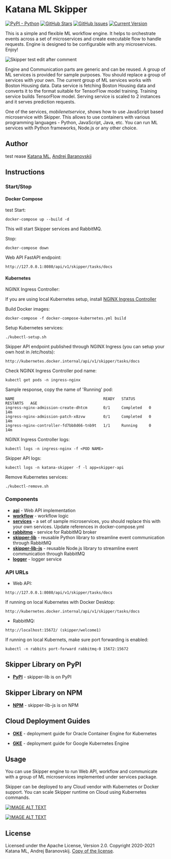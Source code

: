 # Katana ML Skipper
[![PyPI - Python](https://img.shields.io/badge/python-v3.7+-blue.svg)](https://github.com/katanaml/katana-skipper)
[![GitHub Stars](https://img.shields.io/github/stars/katanaml/katana-skipper.svg)](https://github.com/katanaml/katana-skipper/stargazers)
[![GitHub Issues](https://img.shields.io/github/issues/katanaml/katana-skipper.svg)](https://github.com/katanaml/katana-skipper/issues)
[![Current Version](https://img.shields.io/badge/version-1.1.0-green.svg)](https://github.com/katanaml/katana-skipper)

This is a simple and flexible ML workflow engine. It helps to orchestrate events across a set of microservices and create executable flow to handle requests. Engine is designed to be configurable with any microservices. Enjoy!

![Skipper](https://github.com/katanaml/katana-skipper/blob/master/skipper.png)
test
edit after comment

Engine and Communication parts are generic and can be reused. A group of ML services is provided for sample purposes. You should replace a group of services with your own. The current group of ML services works with Boston Housing data. Data service is fetching Boston Housing data and converts it to the format suitable for TensorFlow model training. Training service builds TensorFlow model. Serving service is scaled to 2 instances and it serves prediction requests.

One of the services, *mobilenetservice*, shows how to use JavaScript based microservice with Skipper. This allows to use containers with various programming languages - Python, JavaScript, Java, etc. You can run ML services with Python frameworks, Node.js or any other choice.

## Author
test rease
[Katana ML](https://katanaml.io), [Andrej Baranovskij](https://github.com/abaranovskis-redsamurai)

## Instructions

### Start/Stop

#### Docker Compose
test
Start:

```
docker-compose up --build -d
```

This will start Skipper services and RabbitMQ.

Stop:

```
docker-compose down
```

Web API FastAPI endpoint:

```
http://127.0.0.1:8080/api/v1/skipper/tasks/docs
```

#### Kubernetes

NGINX Ingress Controller:

If you are using local Kubernetes setup, install [NGINX Ingress Controller](https://kubernetes.github.io/ingress-nginx/deploy/)

Build Docker images:

```
docker-compose -f docker-compose-kubernetes.yml build
```

Setup Kubernetes services:

```
./kubectl-setup.sh
```

Skipper API endpoint published through NGINX Ingress (you can setup your own host in /etc/hosts):

```
http://kubernetes.docker.internal/api/v1/skipper/tasks/docs
```

Check NGINX Ingress Controller pod name:

```
kubectl get pods -n ingress-nginx
```

Sample response, copy the name of 'Running' pod:

```
NAME                                       READY   STATUS      RESTARTS   AGE
ingress-nginx-admission-create-dhtcm       0/1     Completed   0          14m
ingress-nginx-admission-patch-x8zvw        0/1     Completed   0          14m
ingress-nginx-controller-fd7bb8d66-tnb9t   1/1     Running     0          14m
```

NGINX Ingress Controller logs:

```
kubectl logs -n ingress-nginx -f <POD NAME>
```

Skipper API logs:

```
kubectl logs -n katana-skipper -f -l app=skipper-api
```

Remove Kubernetes services:

```
./kubectl-remove.sh
```

### Components

* **[api](https://github.com/katanaml/katana-skipper/tree/master/api)** - Web API implementation
* **[workflow](https://github.com/katanaml/katana-skipper/tree/master/workflow)** - workflow logic
* **[services](https://github.com/katanaml/katana-skipper/tree/master/services)** - a set of sample microservices, you should replace this with your own services. Update references in docker-compose.yml
* **[rabbitmq](https://github.com/katanaml/katana-skipper/tree/master/rabbitmq)** - service for RabbitMQ broker
* **[skipper-lib](https://github.com/katanaml/katana-skipper/tree/master/skipper-lib)** - reusable Python library to streamline event communication through RabbitMQ
* **[skipper-lib-js](https://github.com/katanaml/katana-skipper/tree/master/skipper-lib-js)** - reusable Node.js library to streamline event communication through RabbitMQ
* **[logger](https://github.com/katanaml/katana-skipper/tree/master/logger)** - logger service

### API URLs

* Web API:

```
http://127.0.0.1:8080/api/v1/skipper/tasks/docs
```

If running on local Kubernetes with Docker Desktop:

```
http://kubernetes.docker.internal/api/v1/skipper/tasks/docs
```

* RabbitMQ:

```
http://localhost:15672/ (skipper/welcome1)
```

If running on local Kubernets, make sure port forwarding is enabled:

```
kubectl -n rabbits port-forward rabbitmq-0 15672:15672
```

## Skipper Library on PyPI

* **[PyPI](https://pypi.org/project/skipper-lib/)** - skipper-lib is on PyPI

## Skipper Library on NPM

* **[NPM](https://www.npmjs.com/package/@katanaml/skipper-lib-js)** - skipper-lib-js is on NPM

## Cloud Deployment Guides

* **[OKE](https://github.com/katanaml/katana-skipper/blob/master/README-OKE.md)** - deployment guide for Oracle Container Engine for Kubernetes

* **[GKE](https://github.com/katanaml/katana-skipper/blob/master/README-GKE.md)** - deployment guide for Google Kubernetes Engine

## Usage

You can use Skipper engine to run Web API, workflow and communicate with a group of ML microservices implemented under services package.

Skipper can be deployed to any Cloud vendor with Kubernetes or Docker support. You can scale Skipper runtime on Cloud using Kubernetes commands.

[![IMAGE ALT TEXT](https://img.youtube.com/vi/nXHDSehjxV0/0.jpg)](https://www.youtube.com/watch?v=nXHDSehjxV0 "MLOps: Extend Skipper ML Services")

[![IMAGE ALT TEXT](https://img.youtube.com/vi/Xx5mrRMRXKQ/0.jpg)](https://www.youtube.com/watch?v=Xx5mrRMRXKQ "BIY Workflow with FastAPI, Python and Skipper")

## License

Licensed under the Apache License, Version 2.0. Copyright 2020-2021 Katana ML, Andrej Baranovskij. [Copy of the license](https://github.com/katanaml/katana-skipper/blob/master/LICENSE).
